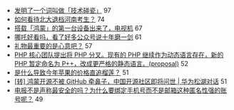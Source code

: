 - [发明了一个词叫做「技术碰瓷」](https://www.v2ex.com/t/590640) 97
- [如何看待北大退档河南考生？](https://www.v2ex.com/t/590746) 74
- [搭载「鸿蒙」的第一台设备出来了，电视机](https://www.v2ex.com/t/590750) 67
- [哪吒好看吗，看了好多公众号说十年磨一剑](https://www.v2ex.com/t/590694) 61
- [礼物最重要的是心意吧？](https://www.v2ex.com/t/590665) 57
- [PHP 核心团队提出将 PHP 分叉。现有的 PHP 继续作为动态语言存在，新的 PHP 暂定命名为 P++，改成更严格的静态语言。(proposal)](https://www.v2ex.com/t/590685) 52
- [是什么导致今年苹果的价格直追榴莲？](https://www.v2ex.com/t/590692) 51
- [[转] 鸿蒙开源不被 GitHub 牵鼻子，中国开源社区即将问世 | 华为松湖对话](https://www.v2ex.com/t/590704) 51
- [电报不是声称最安全的吗？为什么要绑定手机号而不是邮箱这种匿名性强的账号呢？](https://www.v2ex.com/t/590647) 49